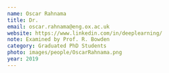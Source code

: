 ```yaml
---
name: Oscar Rahnama
title: Dr.
email: oscar.rahnama@eng.ox.ac.uk
website: https://www.linkedin.com/in/deeplearning/
note: Examined by Prof. R. Bowden
category: Graduated PhD Students
photo: images/people/OscarRahnama.png
year: 2019
---
```

